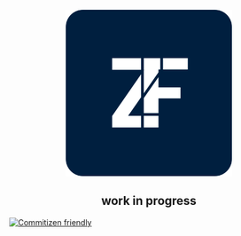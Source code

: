 <p align="center">
    <img src="zodify-forms.svg" alt="Logo" height="300" />
</p>
<h2 align="center">
   work in progress
</h2>

[![Commitizen friendly](https://img.shields.io/badge/commitizen-friendly-brightgreen.svg)](http://commitizen.github.io/cz-cli/)
